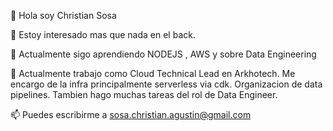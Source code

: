 👋 Hola soy Christian Sosa

👀 Estoy interesado mas que nada en el back.

🌱 Actualmente sigo aprendiendo NODEJS , AWS y sobre Data Engineering

💞️ Actualmente trabajo como Cloud Technical Lead en Arkhotech. Me encargo de la infra principalmente serverless via cdk. Organizacion de data pipelines. Tambien hago muchas tareas del rol de Data Engineer.

📫 Puedes escribirme a sosa.christian.agustin@gmail.com
